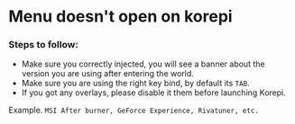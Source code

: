 # Menu doesn't open on korepi

### Steps to follow:
- Make sure you correctly injected, you will see a banner about the version you are using after entering the world.
- Make sure you are using the right key bind, by default its `TAB`.
- If you got any overlays, please disable it them before launching Korepi.

Example. `MSI After burner, GeForce Experience, Rivatuner, etc.`

